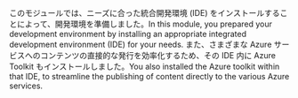 <span data-ttu-id="a1242-101">このモジュールでは、ニーズに合った統合開発環境 (IDE) をインストールすることによって、開発環境を準備しました。</span><span class="sxs-lookup"><span data-stu-id="a1242-101">In this module, you prepared your development environment by installing an appropriate integrated development environment (IDE) for your needs.</span></span> <span data-ttu-id="a1242-102">また、さまざまな Azure サービスへのコンテンツの直接的な発行を効率化するため、その IDE 内に Azure Toolkit もインストールしました。</span><span class="sxs-lookup"><span data-stu-id="a1242-102">You also installed the Azure toolkit within that IDE, to streamline the publishing of content directly to the various Azure services.</span></span>
